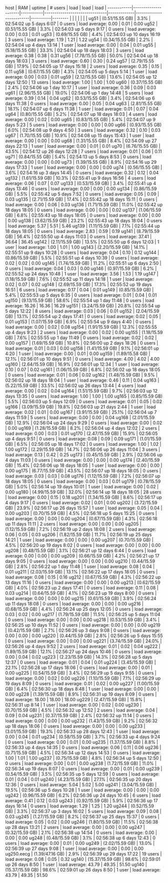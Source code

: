host        |   RAM               |   uptime  |   # users                     |   load      |   load                  |   load   |
------------|---------------------|-----------|-------------------------------|-------------|-------------------------|----------|--------
            |                     |           |                               |             |                         |          |
ug51        |   (0.51/15.55 GB)   |   3.3%    |    02:54:02 up 5 days  6:07   |    0 users  |    load average: 0.00   |   0.01   |   0.00
ug52        |   (0.51/15.55 GB)   |   3.3%    |    02:54:03 up 5 days  9:17   |    0 users  |    load average: 0.00   |   0.03   |   0.01
ug53        |   (0.69/15.55 GB)   |   4.4%    |    02:54:03 up 10 days 16:19  |    3 users  |    load average: 1.19   |   1.21   |   1.22
ug54        |   (0.34/15.55 GB)   |   2.2%    |    02:54:04 up 4 days 13:14   |    1 user   |    load average: 0.00   |   0.04   |   0.01
ug55        |   (5.18/15.55 GB)   |   33.3%   |    02:54:04 up 18 days 18:03  |    3 users  |    load average: 0.38   |   0.38   |   0.31
ug56        |   (7.78/15.55 GB)   |   50.0%   |    02:54:04 up 18 days 18:03  |    3 users  |    load average: 0.60   |   0.30   |   0.24
ug57        |   (2.79/15.55 GB)   |   17.9%   |    02:54:05 up 17 days 15:18  |    2 users  |    load average: 0.35   |   0.15   |   0.11
ug58        |   (0.67/15.55 GB)   |   4.3%    |    02:54:05 up 5 days  5:14   |    1 user   |    load average: 0.00   |   0.03   |   0.01
ug59        |   (2.12/15.55 GB)   |   13.6%   |    02:54:05 up 12 days 12:50  |   13 users  |    load average: 1.00   |   1.00   |   1.00
ug60        |   (0.37/15.55 GB)   |   2.4%    |    02:54:06 up 1 day 10:17    |    1 user   |    load average: 0.36   |   0.09   |   0.03
ug61        |   (2.96/15.55 GB)   |   19.0%   |    02:54:06 up 1 day 14:48    |    5 users  |    load average: 0.39   |   0.14   |   0.04
ug62        |   (0.53/15.55 GB)   |   3.4%    |    02:54:06 up 6 days 11:38   |    0 users  |    load average: 0.00   |   0.05   |   0.04
ug63        |   (2.81/15.55 GB)   |   18.1%   |    02:54:07 up 6 days 11:38   |    1 user   |    load average: 0.01   |   0.07   |   0.04
ug64        |   (0.80/15.55 GB)   |   5.2%    |    02:54:07 up 18 days 18:03  |    4 users  |    load average: 0.00   |   0.02   |   0.00
ug65        |   (0.83/15.55 GB)   |   5.4%    |    02:54:07 up 9 days  5:23   |    5 users  |    load average: 0.00   |   0.00   |   0.00
ug66        |   (0.93/15.55 GB)   |   6.0%    |    02:54:08 up 9 days  4:50   |    3 users  |    load average: 0.32   |   0.10   |   0.03
ug67        |   (1.70/15.55 GB)   |   10.9%   |    02:54:08 up 15 days 15:43  |    1 user   |    load average: 0.00   |   0.00   |   0.00
ug68        |   (1.31/15.55 GB)   |   8.4%    |    02:54:09 up 27 days 22:13  |    1 user   |    load average: 0.00   |   0.01   |   0.01
ug70        |   (6.76/15.55 GB)   |   43.5%   |    02:54:12 up 26 days 12:28  |    7 users  |    load average: 0.01   |   0.06   |   0.11
ug71        |   (0.84/15.55 GB)   |   5.4%    |    02:54:13 up 5 days  8:53   |    0 users  |    load average: 0.00   |   0.00   |   0.00
ug73        |   (1.39/15.55 GB)   |   8.9%    |    02:54:16 up 29 days 17:33  |    1 user   |    load average: 0.00   |   0.00   |   0.00
ug74        |   (0.56/15.55 GB)   |   3.6%    |    02:54:16 up 3 days 14:45   |    0 users  |    load average: 0.32   |   0.12   |   0.04
ug132       |   (1.61/15.59 GB)   |   10.3%   |    02:55:41 up 9 days 16:56   |    4 users  |    load average: 0.06   |   0.07   |   0.07
ug133       |   (0.53/15.59 GB)   |   3.4%    |    02:55:41 up 4 days 13:46   |    0 users  |    load average: 0.00   |   0.00   |   0.00
ug134       |   (0.86/15.59 GB)   |   5.5%    |    02:55:42 up 5 days  7:52   |    0 users  |    load average: 0.05   |   0.09   |   0.03
ug135       |   (2.71/15.59 GB)   |   17.4%   |    02:55:42 up 18 days 15:11  |    0 users  |    load average: 0.00   |   0.06   |   0.03
ug136       |   (1.71/15.59 GB)   |   11.0%   |    02:55:42 up 18 days 18:05  |    0 users  |    load average: 0.00   |   0.00   |   0.02
ug137       |   (1.06/15.59 GB)   |   6.8%    |    02:55:43 up 18 days 18:05  |    0 users  |    load average: 0.00   |   0.00   |   0.00
ug138       |   (3.62/15.59 GB)   |   23.2%   |    02:55:43 up 18 days 18:04  |    0 users  |    load average: 5.37   |   5.51   |   5.46
ug139       |   (1.11/15.59 GB)   |   7.1%    |    02:55:44 up 18 days 18:05  |    0 users  |    load average: 2.83   |   0.59   |   0.19
ug141       |   (8.79/15.59 GB)   |   56.4%   |    02:55:50 up 4 days 11:03   |    0 users  |    load average: 37.41  |   36.64  |   36.45
ug142       |   (2.11/15.59 GB)   |   13.5%   |    02:55:50 up 6 days 12:03   |    1 user   |    load average: 1.00   |   1.01   |   1.00
ug143       |   (2.20/15.59 GB)   |   14.1%   |    02:55:51 up 9 days 10:28   |    0 users  |    load average: 0.04   |   0.10   |   0.12
ug144       |   (0.86/15.59 GB)   |   5.5%    |    02:55:51 up 4 days 10:39   |    0 users  |    load average: 0.02   |   0.02   |   0.00
ug145       |   (1.74/15.59 GB)   |   11.2%   |    02:55:51 up 6 days  2:50   |    0 users  |    load average: 0.04   |   0.03   |   0.00
ug146       |   (0.97/15.59 GB)   |   6.2%    |    02:55:52 up 24 days 10:48  |    1 user   |    load average: 3.56   |   1.53   |   1.19
ug147       |   (1.18/15.59 GB)   |   7.6%    |    02:55:52 up 11 days 14:18  |    1 user   |    load average: 0.02   |   0.07   |   0.02
ug148       |   (2.69/15.59 GB)   |   17.3%   |    02:55:52 up 19 days 16:51  |    6 users  |    load average: 0.17   |   0.04   |   0.01
ug149       |   (0.85/15.59 GB)   |   5.4%    |    02:55:53 up 5 days  6:35   |    0 users  |    load average: 0.01   |   0.04   |   0.01
ug150       |   (9.13/15.59 GB)   |   58.6%   |    02:55:54 up 1 day 11:48    |    0 users  |    load average: 16.26  |   16.36  |   16.29
ug151       |   (3.24/15.59 GB)   |   20.8%   |    02:55:54 up 5 days 12:22   |    8 users  |    load average: 0.03   |   0.06   |   0.01
ug152       |   (2.04/15.59 GB)   |   13.1%   |    02:55:54 up 2 days 17:41   |    0 users  |    load average: 0.02   |   0.05   |   0.01
ug153       |   (1.07/15.59 GB)   |   6.9%    |    02:55:54 up 9 days  4:40   |    0 users  |    load average: 0.00   |   0.02   |   0.08
ug154       |   (1.91/15.59 GB)   |   12.3%   |    02:55:55 up 4 days  9:23   |    2 users  |    load average: 0.00   |   0.02   |   0.00
ug155       |   (1.18/15.59 GB)   |   7.6%    |    02:55:55 up 1 day 11:49    |    0 users  |    load average: 0.02   |   0.02   |   0.00
ug157       |   (1.69/15.59 GB)   |   10.8%   |    02:56:00 up 2 days 18:26   |    0 users  |    load average: 0.01   |   0.03   |   0.00
ug158       |   (1.41/15.59 GB)   |   9.1%    |    02:56:01 up  4:20          |    1 user   |    load average: 0.00   |   0.01   |   0.00
ug159       |   (1.89/15.58 GB)   |   12.1%   |    02:56:01 up 10 days  9:51  |    0 users  |    load average: 4.00   |   4.02   |   4.00
ug160       |   (2.64/15.59 GB)   |   16.9%   |    02:56:01 up 12:34          |    1 user   |    load average: 0.10   |   0.07   |   0.02
ug161       |   (1.06/15.59 GB)   |   6.8%    |    02:56:02 up 18 days 18:05  |    0 users  |    load average: 0.01   |   0.06   |   0.02
ug162       |   (1.48/15.59 GB)   |   9.5%    |    02:56:02 up 18 days 18:04  |    1 user   |    load average: 0.46   |   0.11   |   0.04
ug163       |   (5.22/15.59 GB)   |   33.5%   |    02:56:02 up 26 days 13:44  |    4 users  |    load average: 0.00   |   0.02   |   0.04
ug164       |   (1.51/15.59 GB)   |   9.7%    |    02:56:03 up 12 days 13:35  |    0 users  |    load average: 1.00   |   1.00   |   1.00
ug165       |   (0.85/15.59 GB)   |   5.5%    |    02:56:03 up 5 days 12:09   |    0 users  |    load average: 0.01   |   0.05   |   0.02
ug166       |   (3.09/15.59 GB)   |   19.8%   |    02:56:03 up 21 days  2:44  |    1 user   |    load average: 0.02   |   0.01   |   0.00
ug167       |   (3.91/15.59 GB)   |   25.1%   |    02:56:04 up 7 days 11:59   |    5 users  |    load average: 0.00   |   0.00   |   0.04
ug168       |   (2.01/15.59 GB)   |   12.9%   |    02:56:04 up 24 days  9:29  |    0 users  |    load average: 0.00   |   0.02   |   0.00
ug169       |   (1.28/15.59 GB)   |   8.2%    |    02:56:04 up 4 days 12:02   |    2 users  |    load average: 0.00   |   0.03   |   0.01
ug170       |   (2.47/15.59 GB)   |   15.9%   |    02:56:05 up 4 days  9:51   |    0 users  |    load average: 0.08   |   0.09   |   0.09
ug171       |   (1.01/15.59 GB)   |   6.5%    |    02:56:05 up 18 days 17:02  |    0 users  |    load average: 1.00   |   1.02   |   1.00
ug172       |   (2.29/15.59 GB)   |   14.7%   |    02:56:06 up 26 days 11:04  |    3 users  |    load average: 0.13   |   0.42   |   0.25
ug173       |   (0.45/15.59 GB)   |   2.9%    |    02:56:06 up 4 days 11:03   |    0 users  |    load average: 0.00   |   0.00   |   0.00
ug174       |   (2.40/15.59 GB)   |   15.4%   |    02:56:06 up 18 days 18:05  |    1 user   |    load average: 0.00   |   0.00   |   0.00
ug175       |   (6.77/15.59 GB)   |   43.5%   |    02:56:07 up 18 days 18:05  |    0 users  |    load average: 0.03   |   0.03   |   0.08
ug176       |   (1.12/15.59 GB)   |   7.2%    |    02:56:07 up 18 days 18:05  |    0 users  |    load average: 0.00   |   0.03   |   0.01
ug179       |   (0.78/15.59 GB)   |   5.0%    |    02:56:14 up 19 days 10:01  |    1 user   |    load average: 0.00   |   0.02   |   0.00
ug180       |   (4.99/15.59 GB)   |   32.0%   |    02:56:14 up 18 days 18:05  |   28 users  |    load average: 0.00   |   0.15   |   0.18
ug201       |   (1.34/15.59 GB)   |   8.6%    |    02:56:17 up 4 days  9:17   |    0 users  |    load average: 0.02   |   0.01   |   0.00
ug202       |   (3.72/15.59 GB)   |   23.9%   |    02:56:17 up 26 days 15:57  |    1 user   |    load average: 0.05   |   0.04   |   0.00
ug203       |   (0.70/15.59 GB)   |   4.5%    |    02:56:18 up 5 days 15:25   |    0 users  |    load average: 0.00   |   0.00   |   0.00
ug204       |   (0.67/15.59 GB)   |   4.3%    |    02:56:18 up 11 days 11:11  |    2 users  |    load average: 0.00   |   0.00   |   0.00
ug205       |   (1.12/15.59 GB)   |   7.2%    |    02:56:19 up 2 days 18:08   |    2 users  |    load average: 0.06   |   0.05   |   0.03
ug206       |   (1.82/15.59 GB)   |   11.7%   |    02:56:19 up 25 days 14:21  |    1 user   |    load average: 0.00   |   0.00   |   0.00
ug207       |   (0.70/15.59 GB)   |   4.5%    |    02:56:20 up 19 days  8:02  |    0 users  |    load average: 0.00   |   0.00   |   0.00
ug208       |   (0.48/15.59 GB)   |   3.1%    |    02:56:21 up 12 days  6:44  |    0 users  |    load average: 0.00   |   0.00   |   0.00
ug209       |   (0.66/15.59 GB)   |   4.2%    |    02:56:21 up 17 days  9:05  |    0 users  |    load average: 0.00   |   0.00   |   0.00
ug210       |   (0.44/15.59 GB)   |   2.8%    |    02:56:22 up 1 day 11:48    |    1 user   |    load average: 0.08   |   0.04   |   0.01
ug211       |   (2.03/15.59 GB)   |   13.1%   |    02:56:22 up 17 days 18:05  |    0 users  |    load average: 0.08   |   0.15   |   0.16
ug212       |   (0.67/15.59 GB)   |   4.3%    |    02:56:22 up 13 days 11:16  |    0 users  |    load average: 0.00   |   0.00   |   0.00
ug213       |   (0.62/15.59 GB)   |   4.0%    |    02:56:23 up 2 days 17:41   |    0 users  |    load average: 0.11   |   0.08   |   0.03
ug214       |   (0.64/15.59 GB)   |   4.1%    |    02:56:23 up 19 days  8:00  |    0 users  |    load average: 0.00   |   0.00   |   0.00
ug215       |   (0.61/15.59 GB)   |   3.9%    |    02:56:24 up 11 days 18:08  |    0 users  |    load average: 0.00   |   0.00   |   0.00
ug216       |   (0.68/15.59 GB)   |   4.4%    |    02:56:24 up 25 days 12:05  |    0 users  |    load average: 0.03   |   0.02   |   0.00
ug217       |   (1.79/15.59 GB)   |   11.5%   |    02:56:25 up 5 days 11:04   |    0 users  |    load average: 0.00   |   0.00   |   0.00
ug218       |   (0.53/15.59 GB)   |   3.4%    |    02:56:25 up 10 days 11:52  |    0 users  |    load average: 0.00   |   0.00   |   0.00
ug219       |   (0.42/15.59 GB)   |   2.7%    |    02:56:26 up 3 days  9:08   |    0 users  |    load average: 0.00   |   0.00   |   0.00
ug220       |   (0.44/15.59 GB)   |   2.8%    |    02:56:26 up 5 days 15:55   |    0 users  |    load average: 0.00   |   0.00   |   0.00
ug221       |   (3.74/15.59 GB)   |   24.0%   |    02:56:26 up 4 days  9:52   |    2 users  |    load average: 0.01   |   0.02   |   0.04
ug222       |   (1.89/15.59 GB)   |   12.1%   |    02:56:27 up 24 days 10:46  |    0 users  |    load average: 0.00   |   0.04   |   0.02
ug223       |   (2.23/15.59 GB)   |   14.3%   |    02:56:28 up 5 days 12:37   |    0 users  |    load average: 0.01   |   0.04   |   0.01
ug224       |   (3.45/15.59 GB)   |   22.1%   |    02:56:28 up 17 days 18:06  |    0 users  |    load average: 0.00   |   0.01   |   0.00
ug225       |   (0.54/15.59 GB)   |   3.4%    |    02:56:29 up 5 days  9:55   |    0 users  |    load average: 0.00   |   0.02   |   0.00
ug226       |   (1.10/15.59 GB)   |   7.1%    |    02:56:29 up 19 days  8:09  |    0 users  |    load average: 0.01   |   0.02   |   0.00
ug227       |   (1.00/15.59 GB)   |   6.4%    |    02:56:30 up 18 days  8:48  |    1 user   |    load average: 0.00   |   0.00   |   0.00
ug228       |   (1.39/15.59 GB)   |   8.9%    |    02:56:31 up 19 days  8:09  |    0 users  |    load average: 18.00  |   18.00  |   18.00
ug229       |   (2.47/15.59 GB)   |   15.8%   |    02:56:31 up  8:14          |    1 user   |    load average: 0.00   |   0.02   |   0.00
ug230       |   (0.70/15.59 GB)   |   4.5%    |    02:56:32 up 12:52          |    2 users  |    load average: 0.04   |   0.09   |   0.04
ug231       |   (0.37/15.59 GB)   |   2.4%    |    02:56:32 up 11:14          |    0 users  |    load average: 0.00   |   0.00   |   0.00
ug232       |   (1.43/15.59 GB)   |   9.2%    |    02:56:32 up 18 days 18:06  |    0 users  |    load average: 0.00   |   0.00   |   0.00
ug233       |   (3.01/15.59 GB)   |   19.3%   |    02:56:33 up 28 days 12:43  |    1 user   |    load average: 0.00   |   0.04   |   0.01
ug234       |   (0.58/15.59 GB)   |   3.7%    |    02:56:33 up 4 days  9:24   |    0 users  |    load average: 0.00   |   0.01   |   0.00
ug235       |   (1.37/15.59 GB)   |   8.8%    |    02:56:33 up 4 days 14:35   |    0 users  |    load average: 0.06   |   0.11   |   0.06
ug236       |   (0.71/15.59 GB)   |   4.5%    |    02:56:34 up 12 days 14:53  |    0 users  |    load average: 1.00   |   1.01   |   1.00
ug237       |   (0.75/15.59 GB)   |   4.8%    |    02:56:34 up 5 days 12:50   |    0 users  |    load average: 0.00   |   0.01   |   0.00
ug238       |   (1.72/15.59 GB)   |   11.0%   |    02:56:34 up 19 days  8:07  |    0 users  |    load average: 0.00   |   0.01   |   0.00
ug239       |   (0.54/15.59 GB)   |   3.5%    |    02:56:35 up 5 days 12:59   |    0 users  |    load average: 0.01   |   0.04   |   0.01
ug240       |   (4.23/15.59 GB)   |   27.1%   |    02:56:35 up 20 days 12:36  |    0 users  |    load average: 5.04   |   5.02   |   5.00
ug241       |   (3.04/15.59 GB)   |   19.5%   |    02:56:36 up 5 days 10:28   |    1 user   |    load average: 0.00   |   0.00   |   0.00
ug242       |   (0.96/15.59 GB)   |   6.2%    |    02:56:36 up 24 days 10:45  |    6 users  |    load average: 0.41   |   0.12   |   0.03
ug243       |   (0.92/15.59 GB)   |   5.9%    |    02:56:36 up 17 days 16:14  |    0 users  |    load average: 1.29   |   1.25   |   1.20
ug244       |   (0.52/15.59 GB)   |   3.3%    |    02:56:37 up 3 days 16:02   |    5 users  |    load average: 0.09   |   0.08   |   0.03
ug245       |   (1.27/15.59 GB)   |   8.2%    |    02:56:37 up 25 days 15:37  |    0 users  |    load average: 0.05   |   0.02   |   0.00
ug246       |   (1.80/15.59 GB)   |   11.5%   |    02:56:38 up 28 days 13:21  |    2 users  |    load average: 0.00   |   0.00   |   0.00
ug247       |   (0.32/15.59 GB)   |   2.1%    |    02:56:38 up 14:54          |    0 users  |    load average: 0.00   |   0.00   |   0.00
ug248       |   (0.48/15.59 GB)   |   3.1%    |    02:56:38 up 6 days 12:43   |    0 users  |    load average: 0.00   |   0.01   |   0.00
ug249       |   (2.02/15.59 GB)   |   13.0%   |    02:56:39 up 27 days  9:08  |    1 user   |    load average: 0.00   |   0.00   |   0.00
ug250.eecg  |   (1.39/47.16 GB)   |   2.9%    |    02:56:39 up 29 days 17:22  |   19 users  |    load average: 0.08   |   0.05   |   0.32
ug140       |   (15.37/15.59 GB)  |   98.6%   |    02:59:01 up 26 days  8:50  |    1 user   |    load average: 43.79  |   49.35  |   51.50
ug140       |   (15.37/15.59 GB)  |   98.6%   |    02:59:01 up 26 days  8:50  |    1 user   |    load average: 43.79  |   49.35  |   51.50
